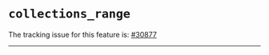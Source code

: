 # `collections_range`

The tracking issue for this feature is: [#30877]

[#30877]: https://github.com/rust-lang/rust/issues/30877

------------------------
